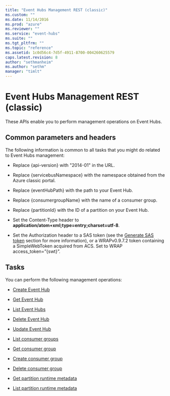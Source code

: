 ```yaml
---
title: "Event Hubs Management REST (classic)"
ms.custom: ""
ms.date: 11/14/2016
ms.prod: "azure"
ms.reviewer: ""
ms.service: "event-hubs"
ms.suite: ""
ms.tgt_pltfrm: ""
ms.topic: "reference"
ms.assetid: 1c0d56c4-7d5f-4911-8700-004260625579
caps.latest.revision: 8
author: "sethmanheim"
ms.author: "sethm"
manager: "timlt"
---
```

# Event Hubs Management REST (classic)
These APIs enable you to perform management operations on Event Hubs.  
  
##  <a name="bk_common"></a> Common parameters and headers  
 The following information is common to all tasks that you might do related to Event Hubs management:  
  
-   Replace {api-version} with "2014-01" in the URL.  
  
-   Replace {servicebusNamespace} with the namespace obtained from the Azure classic portal.  
  
-   Replace {eventHubPath} with the path to your Event Hub.  
  
-   Replace {consumergroupName} with the name of a consumer group.  
  
-   Replace {partitionId} with the ID of a partition on your Event Hub.  
  
-   Set the Content-Type header to **application/atom+xml;type=entry;charset=utf-8**.  
  
-   Set the Authorization header to a SAS token (see the [Generate SAS token](~/docs-ref-conceptual/EventHub/generate-sas-token.md) section for more information), or a WRAPv0.9.7.2 token containing a SimpleWebToken acquired from ACS. Set to WRAP access_token=”{swt}”.  
  
## Tasks  
 You can perform the following management operations:  
  
-   [Create Event Hub](../EventHub/create-event-hub.md)  
  
-   [Get Event Hub](../EventHub/get-event-hub.md)  
  
-   [List Event Hubs](../EventHub/list-event-hubs.md)  
  
-   [Delete Event Hub](../EventHub/delete-event-hub.md)  
  
-   [Update Event Hub](../EventHub/update-event-hub.md)  
  
-   [List consumer groups](../EventHub/list-consumer-groups.md)  
  
-   [Get consumer group](../EventHub/get-consumer-group.md)  
  
-   [Create consumer group](../EventHub/create-consumer-group.md)  
  
-   [Delete consumer group](../EventHub/delete-consumer-group.md)  
  
-   [Get partition runtime metadata](../EventHub/get-partition-runtime-metadata.md)  
  
-   [List partition runtime metadata](../EventHub/list-partition-runtime-metadata.md)